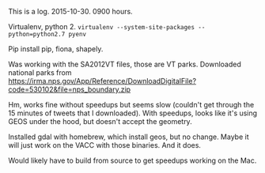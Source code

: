 This is a log. 2015-10-30. 0900 hours.

Virtualenv, python 2.
`virtualenv --system-site-packages --python=python2.7 pyenv`

Pip install pip, fiona, shapely.

Was working with the SA2012VT files, those are VT parks.
Downloaded national parks from https://irma.nps.gov/App/Reference/DownloadDigitalFile?code=530102&file=nps_boundary.zip

Hm, works fine without speedups but seems slow (couldn't get through the 15 minutes of tweets that I downloaded).
With speedups, looks like it's using GEOS under the hood, but doesn't accept the geometry.

Installed gdal with homebrew, which install geos, but no change.
Maybe it will just work on the VACC with those binaries.
And it does.

Would likely have to build from source to get speedups working on the Mac.
